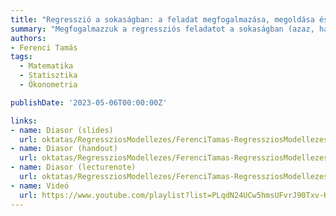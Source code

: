 ```yaml
---
title: "Regresszió a sokaságban: a feladat megfogalmazása, megoldása és modellminősítés"
summary: "Megfogalmazzuk a regressziós feladatot a sokaságban (azaz, ha ismerjük minden változó eloszlását), megoldjuk azt, majd megvizsgáljuk a megoldást abban a speciális esetben, ha a változók eloszlása normális. Röviden kitérünk arra a kérdésre is, hogy egy modell jósága hogyan jellemezhető."
authors:
- Ferenci Tamás
tags:
  - Matematika
  - Statisztika
  - Ökonometria

publishDate: '2023-05-06T00:00:00Z'

links:
- name: Diasor (slides)
  url: oktatas/RegressziosModellezes/FerenciTamas-RegressziosModellezes-RegresszioASokasagban-slides.pdf
- name: Diasor (handout)
  url: oktatas/RegressziosModellezes/FerenciTamas-RegressziosModellezes-RegresszioASokasagban-handout.pdf
- name: Diasor (lecturenote)
  url: oktatas/RegressziosModellezes/FerenciTamas-RegressziosModellezes-RegresszioASokasagban-lecturenote.pdf
- name: Videó
  url: https://www.youtube.com/playlist?list=PLqdN24UCw5hmsUFvrJ90Txv-KmwOOei9a
---
```

